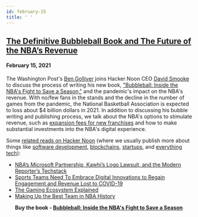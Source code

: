 ```yaml
---
id: february-15
title: ' '
---
```


<h2><a href="https://podcast.hackernoon.com/e/the-definitive-bubbleball-book-and-the-future-of-the-nbas-revenue/">The Definitive Bubbleball Book and The Future of the NBA’s Revenue</a></h2>
<h4>February 15, 2021</h4>

<p>
The Washington Post's <a href="https://benjamingolliver.com/">Ben Golliver</a> joins Hacker Noon CEO <a href="https://www.davidsmooke.net/">David Smooke</a> to discuss the process of writing his new book, <a href="https://amzn.to/3b6JVTK">"Bubbleball: Inside the NBA's Fight to Save a Season,"</a> and the pandemic's impact on the NBA's revenue. With no/few fans in the stands and the decline in the number of games from the pandemic, the National Basketball Association is expected to loss about $4 billion dollars in 2021. In addition to discussing his bubble writing and publishing process, we talk about the NBA's options to stimulate revenue, such as <a href="https://www.washingtonpost.com/sports/2021/01/08/nba-expansion-seattle-las-vegas/">expansion fees for new franchises</a> and how to make substantial investments into the NBA's digital experience. 
</p>
 
<p>
Some <a href="https://hackernoon.com/">related reads on Hacker Noon</a> (where we usually publish more about things like <a href="https://hackernoon.com/tagged/software-development">software development</a>, <a href="https://hackernoon.com/tagged/blockchain">blockchains</a>, <a href="https://hackernoon.com/tagged/startup">startups</a>, and <a href="https://hackernoon.com/signup">everything tech</a>):
</p>
<ul>

<li><a href="https://podcast.hackernoon.com/e/washington-post-s-ben-golliver-discusses-nba-s-microsoft-partnership-kawhi-s-logo-lawsuit-and-the-modern-reporter-s-techstack/">NBA’s Microsoft Partnership, Kawhi’s Logo Lawsuit, and the Modern Reporter’s Techstack</a>
</li>
<li><a href="https://hackernoon.com/sports-teams-need-to-embrace-digital-innovations-to-regain-engagement-and-revenue-lost-to-covid-19-7yh310w">Sports Teams Need To Embrace Digital Innovations to Regain Engagement and Revenue Lost to COVID-19</a>
</li>
<li><a href="https://hackernoon.com/the-gaming-ecosystem-explained-nk1d32ts">The Gaming Ecosystem Explained</a>
</li>
<li><a href="https://hackernoon.com/making-up-the-best-team-in-nba-history-qfey32ei">Making Up the Best Team in NBA History</a>

<strong>Buy the book - <a href="https://amzn.to/3b6JVTK">Bubbleball: Inside the NBA's Fight to Save a Season</a></strong>
</li>
</ul>